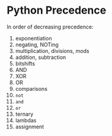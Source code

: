# Python Precedence

In order of decreasing precedence:
1. exponentiation
2. negating, NOTing
3. multiplication, divisions, mods
4. addition, subtraction
5. bitshifts
6. AND
7. XOR
8. OR
9. comparisons
10. `not`
11. `and`
12. `or`
13. ternary
14. lambdas
15. assignment
